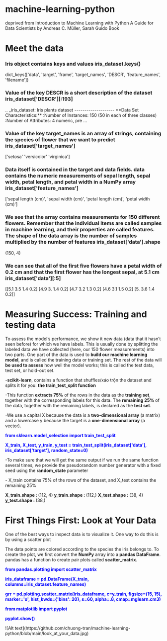 # machine-learning-python
deprived from Introduction to Machine Learning with Python A Guide for Data Scientists by Andreas C. Müller, Sarah Guido Book
<h1>Meet the data</h1>
<h3>Iris object contains keys and values iris_dataset.keys()</h3>
dict_keys(['data', 'target', 'frame', 'target_names', 'DESCR', 'feature_names', 'filename'])<br>
<h3>Value of the key DESCR is a short description of the dataset iris_dataset['DESCR'][:193]</h3>
.. _iris_dataset: Iris plants dataset -------------------- **Data Set Characteristics:** :Number of Instances: 150 (50 in each of three classes) :Number of Attributes: 4 numeric, pre ...<br>
<h3>Value of the key target_names is an array of strings, containing the species of
flower that we want to predict iris_dataset['target_names']</h3>
['setosa' 'versicolor' 'virginica']<br>
<h3>Data itself is contained in the target and data fields. data contains the numeric
measurements of sepal length, sepal width, petal length, and petal width in a NumPy
array iris_dataset['feature_names']</h3>
['sepal length (cm)', 'sepal width (cm)', 'petal length (cm)', 'petal width (cm)']<br>
<h3>We see that the array contains measurements for 150 different flowers. Remember
that the individual items are called samples in machine learning, and their properties
are called features. The shape of the data array is the number of samples multiplied by
the number of features iris_dataset['data'].shape</h3>
(150, 4)<br>
<h3>We can see that all of the first five flowers have a petal width of 0.2 cm
and that the first flower has the longest sepal, at 5.1 cm iris_dataset['data'][:5]</h3>
[[5.1 3.5 1.4 0.2] [4.9 3. 1.4 0.2] [4.7 3.2 1.3 0.2] [4.6 3.1 1.5 0.2] [5. 3.6 1.4 0.2]]<br>
<h1>Measuring Success: Training and testing data</h1>
<p>To assess the model’s performance, we show it new data (data that it hasn’t seen
before) for which we have labels. This is usually done by splitting the labeled data we
have collected (here, our 150 flower measurements) into two parts. One part of the
    data is used to <strong>build our machine learning model</strong>, and is called the training data or
training set. The rest of the data will <strong>be used to assess</strong> how well the model works; this
is called the test data, test set, or hold-out set.</p>
<p>-<strong>scikit-learn</strong>,  contains a function that shuffles/xáo trộn the dataset and splits it for you: <strong>the
    train_test_split function</strong></p>
<p>-This function <strong>extracts 75%</strong> of the rows in the data as the
    <strong>training set</strong>, together with the corresponding labels for this data. The <strong>remaining 25%
    </strong>of the data, together with the remaining labels, is declared as the <strong>test set</strong>.</p>
<p>-We use a capital X because the data is a <strong>two-dimensional array</strong> (a
matrix) and a lowercase y because the target is a <strong>one-dimensional array</strong> (a vector).</p>
<p style="color:blue"><strong>from sklearn.model_selection import train_test_split</strong></p>
<p style="color:blue"><strong>X_train, X_test, y_train, y_test = train_test_split(iris_dataset['data'], iris_dataset['target'], random_state=0)</strong></p>
<p>-To make sure that we will get the same output if we run the same function several
times, we provide the pseudorandom number generator with a fixed seed using the
    <strong>random_state</strong> parameter</p>
<p>- X_train contains 75% of the rows of the dataset,
and X_test contains the remaining 25%</p>
<p><strong>X_train.shape : </strong>(112, 4) <strong>y_train.shape : </strong>(112,) <strong>X_test.shape : </strong>(38, 4) <strong>y_test.shape : </strong>(38,)</p>
<h1>First Things First: Look at Your Data</h1>
<p>One of the best ways to inspect data is to visualize it. One way to do this is by using a
scatter plot</p>
<p>The data points are colored
according to the species the iris belongs to. To create the plot, we first convert the
    <strong>NumPy</strong> array into a <strong>pandas DataFrame</strong>. pandas has a function to create pair plots
called <strong>scatter_matrix</strong>.</p>
<p style="color:blue"><strong>from pandas.plotting import scatter_matrix</strong></p>
<p style="color:blue"><strong>iris_dataframe = pd.DataFrame(X_train, columns=iris_dataset.feature_names)</strong></p>
<p style="color:blue"><strong>grr = pd.plotting.scatter_matrix(iris_dataframe, c=y_train, figsize=(15, 15), marker='o',
 hist_kwds={'bins': 20}, s=60, alpha=.8, cmap=mglearn.cm3)</strong></p>
<p style="color:blue"><strong>from matplotlib import pyplot</strong></p>
<p style="color:blue"><strong>pyplot.show()</strong></p>
![Alt text](https://github.com/chuong-tran/machine-learning-python/blob/main/look_at_your_data.jpg)
